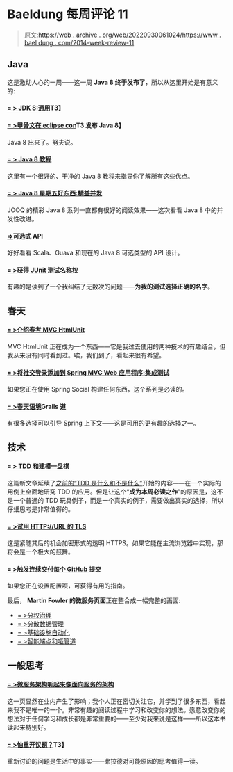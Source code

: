 # Baeldung 每周评论 11

> 原文:[https://web . archive . org/web/20220930061024/https://www . bael dung . com/2014-week-review-11](https://web.archive.org/web/20220930061024/https://www.baeldung.com/2014-week-review-11)

## **Java**

这是激动人心的一周——这一周 **Java 8 终于发布了**，所以从这里开始是有意义的:

#### **[= > JDK 8:通用](https://web.archive.org/web/20220617075815/http://mreinhold.org/blog/jdk8-ga)T3】**

#### **[= >甲骨文在 eclipse con](https://web.archive.org/web/20220617075815/http://www.infoq.com/news/2014/03/jdk-8)T3 发布 Java 8】**

Java 8 出来了。努夫说。

#### **[= > Java 8 教程](https://web.archive.org/web/20220617075815/http://winterbe.com/posts/2014/03/16/java-8-tutorial/)**

这里有一个很好的、干净的 Java 8 教程来指导你了解所有这些优点。

#### **[= > Java 8 星期五好东西:精益并发](https://web.archive.org/web/20220617075815/http://blog.jooq.org/2014/03/14/java-8-friday-goodies-lean-concurrency/)**

JOOQ 的精彩 Java 8 系列一直都有很好的阅读效果——这次看看 Java 8 中的并发性改进。

#### **[=>](https://web.archive.org/web/20220617075815/http://techblog.bozho.net/?p=1364)可选式 API**

好好看看 Scala、Guava 和现在的 Java 8 可选类型的 API 设计。

#### **[= >获得 JUnit 测试名称权](https://web.archive.org/web/20220617075815/http://www.codeaffine.com/2014/03/17/getting-junit-test-names-right/)**

有趣的是读到了一个我纠结了无数次的问题——**为我的测试选择正确的名字**。

## **春天**

#### **[= >介绍春考 MVC HtmlUnit](https://web.archive.org/web/20220617075815/https://spring.io/blog/2014/03/19/introducing-spring-test-mvc-htmlunit)**

MVC HtmlUnit 正在成为一个东西——它是我过去使用的两种技术的有趣结合，但我从来没有同时看到过。唉，我们到了，看起来很有希望。

#### **[= >将社交登录添加到 Spring MVC Web 应用程序:集成测试](https://web.archive.org/web/20220617075815/http://www.petrikainulainen.net/programming/spring-framework/adding-social-sign-in-to-a-spring-mvc-web-application-integration-testing/)**

如果您正在使用 Spring Social 构建任何东西，这个系列是必读的。

#### **[= >春天语境](https://web.archive.org/web/20220617075815/https://tux2323.blogspot.com/2014/03/spring-context-grails-way.html)Grails 道**

有很多选择可以引导 Spring 上下文——这是可用的更有趣的选择之一。

## **技术**

#### [**= > TDD 和**建模一盘棋](https://web.archive.org/web/20220617075815/http://www.daedtech.com/tdd-and-modeling-a-chess-game)

这篇新文章延续了[之前的“TDD 是什么和不是什么”](https://web.archive.org/web/20220617075815/http://www.daedtech.com/what-tdd-is-and-is-not)开始的内容——在一个实际的用例上全面地研究 TDD 的应用。但是让这个“**成为本周必读之作**”的原因是，这不是一个普通的 TDD 玩具例子，而是一个真实的例子，需要做出真实的选择，所以仔细思考是非常值得的。

#### **[= >试用 HTTP://URL 的 TLS](https://web.archive.org/web/20220617075815/https://www.mnot.net/blog/2014/03/17/trying_out_tls_for_http_urls)**

这是紧随其后的机会加密形式的透明 HTTPS。如果它能在主流浏览器中实现，那将会是一个极大的鼓舞。

#### **[= >触发连续交付每个 GitHub 提交](https://web.archive.org/web/20220617075815/http://lkrnac.net/blog/2014/03/16/continuous-delivery/)**

如果您正在设置配置项，可获得有用的指南。

最后， **Martin Fowler 的微服务页面**正在整合成一幅完整的画面:

*   [= >分权治理](https://web.archive.org/web/20220617075815/http://martinfowler.com/articles/microservices.html#DecentralizedGovernance)
*   [= >分散数据管理](https://web.archive.org/web/20220617075815/http://martinfowler.com/articles/microservices.html#DecentralizedDataManagement)
*   [= >基础设施自动化](https://web.archive.org/web/20220617075815/http://martinfowler.com/articles/microservices.html#InfrastructureAutomation)
*   [= >智能端点和哑管道](https://web.archive.org/web/20220617075815/http://martinfowler.com/articles/microservices.html#SmartEndpointsAndDumbPipes)

## **一般思考**

#### **[= >微服务架构听起来像面向服务的架构](https://web.archive.org/web/20220617075815/http://www.petrikainulainen.net/software-development/design/the-microservice-architecture-sounds-like-service-oriented-architecture/)**

这一页显然在业内产生了影响；我个人正在密切关注它，并学到了很多东西，看起来我不是唯一的一个。非常有趣的阅读过程中学习和改变你的想法。愿意改变你的想法对于任何学习和成长都是非常重要的——至少对我来说是这样——所以这本书读起来特别好。

#### **[= >怕重开议题？](https://web.archive.org/web/20220617075815/http://vladmihalcea.com/2014/03/17/afraid-of-reopened-issues/)T3】**

重新讨论的问题是生活中的事实——弗拉德对可能原因的思考值得一读。